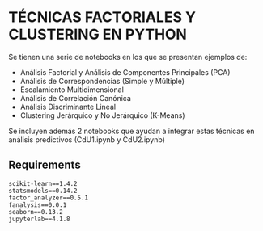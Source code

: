 # TÉCNICAS FACTORIALES Y CLUSTERING EN PYTHON

Se tienen una serie de notebooks en los que se presentan ejemplos de:

- Análisis Factorial y Análisis de Componentes Principales (PCA)
- Análisis de Correspondencias (Simple y Múltiple)
- Escalamiento Multidimensional
- Análisis de Correlación Canónica
- Análisis Discriminante Lineal
- Clustering Jerárquico y No Jerárquico (K-Means)

Se incluyen además 2 notebooks que ayudan a integrar estas técnicas en análisis predictivos (CdU1.ipynb y CdU2.ipynb)

## Requirements

```
scikit-learn==1.4.2
statsmodels==0.14.2
factor_analyzer==0.5.1
fanalysis==0.0.1
seaborn==0.13.2
jupyterlab==4.1.8
```